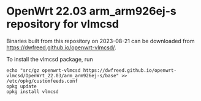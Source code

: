 OpenWrt 22.03 arm_arm926ej-s repository for vlmcsd
========

Binaries built from this repository on 2023-08-21 can be downloaded from <https://dwfreed.github.io/openwrt-vlmcsd/>.

To install the vlmcsd package, run

```
echo "src/gz openwrt-vlmcsd https://dwfreed.github.io/openwrt-vlmcsd/OpenWrt_22.03/arm_arm926ej-s/base" >> /etc/opkg/customfeeds.conf
opkg update
opkg install vlmcsd
```
